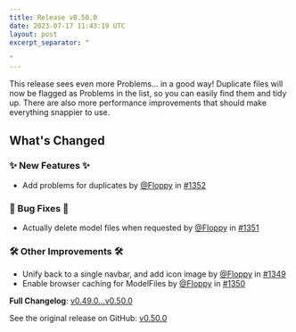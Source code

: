 ```yaml
---
title: Release v0.50.0
date: 2023-07-17 11:43:19 UTC
layout: post
excerpt_separator: "

"
---
```

<!-- Release notes generated using configuration in .github/release.yml at main -->
This release sees even more Problems... in a good way! Duplicate files will now be flagged as Problems in the list, so you can easily find them and tidy up. There are also more performance improvements that should make everything snappier to use.

## What's Changed
### ✨ New Features ✨
* Add problems for duplicates by [@Floppy](https://github.com/Floppy) in [#1352](https://github.com/Floppy/van_dam/pull/1352)
### 🐛 Bug Fixes 🐛
* Actually delete model files when requested by [@Floppy](https://github.com/Floppy) in [#1351](https://github.com/Floppy/van_dam/pull/1351)
### 🛠️ Other Improvements 🛠️
* Unify back to a single navbar, and add icon image by [@Floppy](https://github.com/Floppy) in [#1349](https://github.com/Floppy/van_dam/pull/1349)
* Enable browser caching for ModelFiles by [@Floppy](https://github.com/Floppy) in [#1350](https://github.com/Floppy/van_dam/pull/1350)


**Full Changelog**: [v0.49.0...v0.50.0](https://github.com/Floppy/van_dam/compare/v0.49.0...v0.50.0)

See the original release on GitHub: [v0.50.0](https://github.com/manyfold3d/manyfold/releases/tag/v0.50.0)
